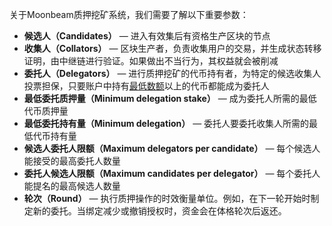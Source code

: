 关于Moonbeam质押挖矿系统，我们需要了解以下重要参数：

 - **候选人（Candidates）** — 进入有效集后有资格生产区块的节点
 - **收集人（Collators）** — 区块生产者，负责收集用户的交易，并生成状态转移证明，由中继链进行验证。如果做出不当行为，其权益就会被削减
 - **委托人（Delegators）** — 进行质押挖矿的代币持有者，为特定的候选收集人投票担保，只要账户中持有[最低数额](https://wiki.polkadot.network/docs/learn-accounts#balance-types)以上的代币都能成为委托人
 - **最低委托质押量（Minimum delegation stake）** — 成为委托人所需的最低代币质押量
 - **最低委托持有量（Minimum delegation）** — 委托人要委托收集人所需的最低代币持有量
 - **候选人委托人限额（Maximum delegators per candidate）** — 每个候选人能接受的最高委托人数量
 - **委托人候选人限额（Maximum candidates per delegator）** — 每个委托人能提名的最高候选人数量
 - **轮次（Round）** — 执行质押操作的时效衡量单位。例如，在下一轮开始时制定新的委托。当绑定减少或撤销授权时，资金会在体格轮次后返还。